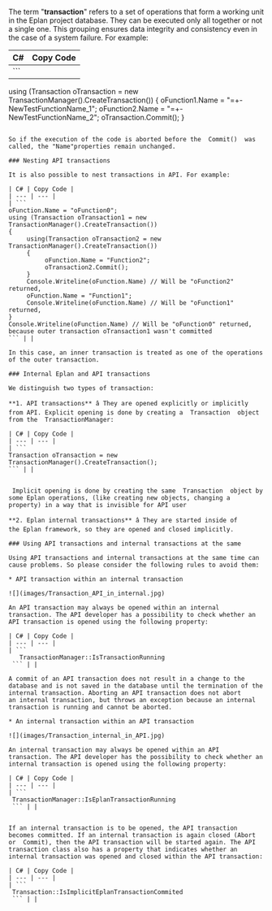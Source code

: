 The term "**transaction**" refers to a set of operations that form a working unit in the Eplan project database. They can be executed only all together or not a single one. This grouping ensures data integrity and consistency even in the case of a system failure. For example:

| C# | Copy Code |
| --- | --- |
| ```  using (Transaction oTransaction = new TransactionManager().CreateTransaction()) {      oFunction1.Name = "=+-NewTestFunctionName_1";      oFunction2.Name = "=+-NewTestFunctionName_2";      oTransaction.Commit(); } ``` | |

So if the execution of the code is aborted before the  Commit()  was called, the "Name"properties remain unchanged.

### Nesting API transactions

It is also possible to nest transactions in API. For example:

| C# | Copy Code |
| --- | --- |
| ```  oFunction.Name = "oFunction0"; using (Transaction oTransaction1 = new TransactionManager().CreateTransaction()) {      using(Transaction oTransaction2 = new TransactionManager().CreateTransaction())      {           oFunction.Name = "Function2";           oTransaction2.Commit();      }      Console.Writeline(oFunction.Name) // Will be "oFunction2" returned,      oFunction.Name = "Function1";      Console.Writeline(oFunction.Name) // Will be "oFunction1" returned, } Console.Writeline(oFunction.Name) // Will be "oFunction0" returned, because outer transaction oTransaction1 wasn't committed ``` | |

In this case, an inner transaction is treated as one of the operations of the outer transaction.

### Internal Eplan and API transactions

We distinguish two types of transaction:

**1. API transactions** â They are opened explicitly or implicitly from API. Explicit opening is done by creating a  Transaction  object from the  TransactionManager:

| C# | Copy Code |
| --- | --- |
| ```  Transaction oTransaction = new TransactionManager().CreateTransaction(); ``` | |

```


  
```

 Implicit opening is done by creating the same  Transaction  object by some Eplan operations, (like creating new objects, changing a property) in a way that is invisible for API user

**2. Eplan internal transactions** â They are started inside of the Eplan framework, so they are opened and closed implicitly.

### Using API transactions and internal transactions at the same

Using API transactions and internal transactions at the same time can cause problems. So please consider the following rules to avoid them:

* API transaction within an internal transaction

![](images/Transaction_API_in_internal.jpg)

An API transaction may always be opened within an internal transaction. The API developer has a possibility to check whether an API transaction is opened using the following property:

| C# | Copy Code |
| --- | --- |
| ```    TransactionManager::IsTransactionRunning ``` | |

A commit of an API transaction does not result in a change to the database and is not saved in the database until the termination of the internal transaction. Aborting an API transaction does not abort an internal transaction, but throws an exception because an internal transaction is running and cannot be aborted.

* An internal transaction within an API transaction

![](images/Transaction_internal_in_API.jpg)

An internal transaction may always be opened within an API transaction. The API developer has the possibility to check whether an internal transaction is opened using the following property:

| C# | Copy Code |
| --- | --- |
| ```  TransactionManager::IsEplanTransactionRunning ``` | |

```

  
```

If an internal transaction is to be opened, the API transaction becomes committed. If an internal transaction is again closed (Abort  or  Commit), then the API transaction will be started again. The API transaction class also has a property that indicates whether an internal transaction was opened and closed within the API transaction:

| C# | Copy Code |
| --- | --- |
| ```  Transaction::IsImplicitEplanTransactionCommited ``` | |